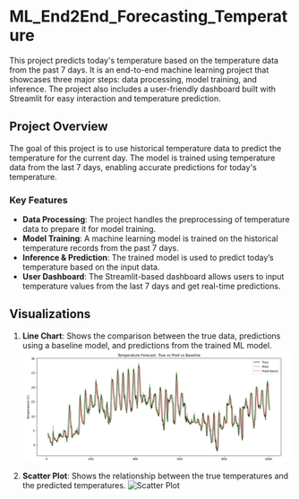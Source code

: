 # ML_End2End_Forecasting_Temperature

This project predicts today's temperature based on the temperature data from the past 7 days. It is an end-to-end machine learning project that showcases three major steps: data processing, model training, and inference. The project also includes a user-friendly dashboard built with Streamlit for easy interaction and temperature prediction.

## Project Overview

The goal of this project is to use historical temperature data to predict the temperature for the current day. The model is trained using temperature data from the last 7 days, enabling accurate predictions for today's temperature.

### Key Features
- **Data Processing**: The project handles the preprocessing of temperature data to prepare it for model training.
- **Model Training**: A machine learning model is trained on the historical temperature records from the past 7 days.
- **Inference & Prediction**: The trained model is used to predict today’s temperature based on the input data.
- **User Dashboard**: The Streamlit-based dashboard allows users to input temperature values from the last 7 days and get real-time predictions.

## Visualizations

1. **Line Chart**: Shows the comparison between the true data, predictions using a baseline model, and predictions from the trained ML model.
   ![Line Chart](plots/plot_line.png)

2. **Scatter Plot**: Shows the relationship between the true temperatures and the predicted temperatures.
   ![Scatter Plot](plots/scatter.png)
